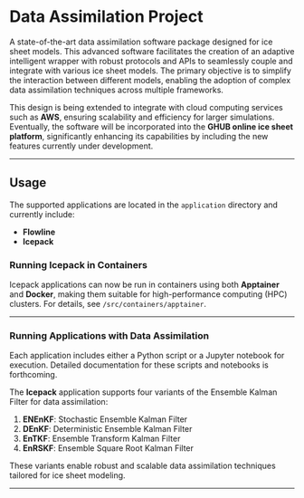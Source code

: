 # **Data Assimilation Project**

A state-of-the-art data assimilation software package designed for ice sheet models. This advanced software facilitates the creation of an adaptive intelligent wrapper with robust protocols and APIs to seamlessly couple and integrate with various ice sheet models. The primary objective is to simplify the interaction between different models, enabling the adoption of complex data assimilation techniques across multiple frameworks.

This design is being extended to integrate with cloud computing services such as **AWS**, ensuring scalability and efficiency for larger simulations. Eventually, the software will be incorporated into the **GHUB online ice sheet platform**, significantly enhancing its capabilities by including the new features currently under development.

---

## **Usage**

The supported applications are located in the `application` directory and currently include:
- **Flowline**
- **Icepack**

### **Running Icepack in Containers**
Icepack applications can now be run in containers using both **Apptainer** and **Docker**, making them suitable for high-performance computing (HPC) clusters. For details, see `/src/containers/apptainer`.

---

### **Running Applications with Data Assimilation**
Each application includes either a Python script or a Jupyter notebook for execution. Detailed documentation for these scripts and notebooks is forthcoming.

The **Icepack** application supports four variants of the Ensemble Kalman Filter for data assimilation:
1. **ENEnKF**: Stochastic Ensemble Kalman Filter
2. **DEnKF**: Deterministic Ensemble Kalman Filter
3. **EnTKF**: Ensemble Transform Kalman Filter
4. **EnRSKF**: Ensemble Square Root Kalman Filter

These variants enable robust and scalable data assimilation techniques tailored for ice sheet modeling.

---
